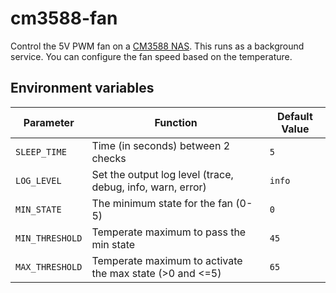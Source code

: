 # cm3588-fan

Control the 5V PWM fan on a [CM3588 NAS](https://www.friendlyelec.com/index.php?route=product/product&path=60&product_id=299).
This runs as a background service. You can configure the fan speed based on the temperature.

## Environment variables

| Parameter       | Function                                                    | Default Value |
| --------------- | ----------------------------------------------------------- | ------------- |
| `SLEEP_TIME`    | Time (in seconds) between 2 checks                          | `5`           |
| `LOG_LEVEL`     | Set the output log level (trace, debug, info, warn, error)  | `info`        |
| `MIN_STATE`     | The minimum state for the fan (0-5)                         | `0`           |
| `MIN_THRESHOLD` | Temperate maximum to pass the min state                     | `45`          |
| `MAX_THRESHOLD` | Temperate maximum to activate the max state    (>0 and <=5) | `65`          |
